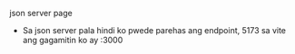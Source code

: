 

json server
page


- Sa json server pala hindi ko pwede parehas ang endpoint, 5173 sa vite ang gagamitin ko ay :3000